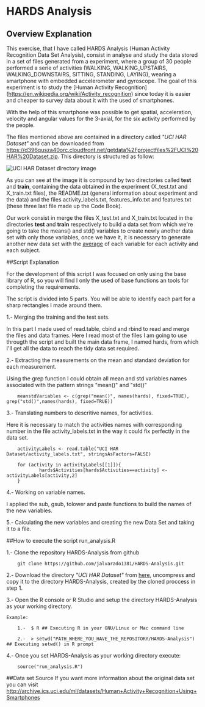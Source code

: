 HARDS Analysis
=====================

## Overview Explanation

This exercise, that I have called HARDS Analysis (Human Activity Recognition Data Set Analysis), consist in analyse and study the data stored in a set of files generated from a experiment, where  a group of 30 people performed a serie of activities (WALKING, WALKING_UPSTAIRS, WALKING_DOWNSTAIRS, SITTING, STANDING, LAYING), wearing a smartphone with embedded accelerometer and gyroscope. The goal of this experiment is to study the [Human Activity Recognition] (https://en.wikipedia.org/wiki/Activity_recognition) since today it is easier and cheaper to survey data about it with the used of smartphones.

With the help of this smartphone was possible to get spatial, acceleration, velocity and angular values for the 3-axial, for the six activity performed by the people.

The files mentioned above are contained in a directory called *"UCI HAR Dataset"* and can be downloaded from https://d396qusza40orc.cloudfront.net/getdata%2Fprojectfiles%2FUCI%20HAR%20Dataset.zip. This directory is structured as follow: 

![UCI HAR Dataset directory image](https://github.com/jalvarado1381/HARDS-Analysis/blob/master/UCI_HAR_Dataset_Structure.png "UCI HAR Dataset directory")

As you can see at the image it is compound by two directories called **test** and **train**, containing the data obtained in  the experiment (X_test.txt and X_train.txt files), the README.txt (general information about experiment and the data)  and the files activity_labels.txt, features_info.txt and features.txt (these three last file made up the Code Book).

Our work consist in merge the files X_test.txt and X_train.txt located in the directories **test** and **train** respectively to build a data set from which we're going to take the means() and std() variables to create newly another data set with only those variables, once we have it, it is necessary to generate another new data set with the [average](https://en.wikipedia.org/wiki/Average#Arithmetic_mean) of each variable for each activity and each subject.

##Script Explanation

For the development of this script I was focused on only using the base library of R, so you will find I only the used of base functions an tools for completing the requirements.

The script is divided into 5 parts. You will be able to identify each part for a sharp rectangles I made around them.

1.- Merging  the training and the test sets.

In this part I made used of read.table, cbind and rbind to read and merge the files and data frames.
Here I read most of the files I am going to use througth the script and built the main data frame, I named hards, from which I'll get all the data to reach  the tidy data set required. 

2.- Extracting the measurements on the mean and standard deviation for each measurement.

Using the grep function I could obtain all mean and std variables names associated with the pattern strings "mean()" and "std()"

        meanstdVariables <- c(grep("mean()", names(hards), fixed=TRUE), grep("std()",names(hards), fixed=TRUE))

3.- Translating numbers to descritive names, for activities.

Here it is necessary to match the activities names with corresponding number in the file activity_labels.txt in the way it could fix perfectly in the data set.
        
        activityLabels <- read.table("UCI HAR Dataset/activity_labels.txt", stringsAsFactors=FALSE)
        
        for (activity in activityLabels[[1]]){
                hards$Activities[hards$Activities==activity] <- activityLabels[activity,2]
        }

4.- Working on variable names.

I applied the sub, gsub, tolower and paste functions to build the names of the new variables.

5.- Calculating the new variables and creating the new Data Set and taking it to a file.

##How to execute the script run_analysis.R

1.- Clone the repository HARDS-Analysis from github

        git clone https://github.com/jalvarado1381/HARDS-Analysis.git
    
2.- Download the directory *"UCI HAR Dataset"* from [here](https://d396qusza40orc.cloudfront.net/getdata%2Fprojectfiles%2FUCI%20HAR%20Dataset.zip), uncompress and copy it to the directory HARDS-Analysis, created by the cloned proccess in step 1.
  
3.- Open the R console or R Studio and setup the directory HARDS-Analysis as your working directory.
  
    Example:
    
        1.-  $ R ## Executing R in your GNU/Linux or Mac command line
   
        2.-  > setwd("PATH_WHERE_YOU_HAVE_THE_REPOSITORY/HARDS-Analysis") ## Executing setwd() in R prompt
  

4.- Once you set HARDS-Analysis as your working directory execute: 

        source("run_analysis.R")

##Data set Source
If you want more information about the original data set you can visit http://archive.ics.uci.edu/ml/datasets/Human+Activity+Recognition+Using+Smartphones
